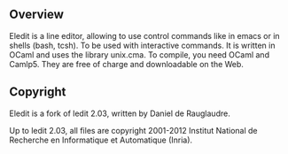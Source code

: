 Overview
--------

Eledit is a line editor, allowing to use control commands like in emacs
or in shells (bash, tcsh). To be used with interactive commands. It is
written in OCaml and uses the library unix.cma. To compile, you need
OCaml and Camlp5. They are free of charge and downloadable on the Web.

Copyright
---------

Eledit is a fork of ledit 2.03, written by Daniel de Rauglaudre.

Up to ledit 2.03, all files are copyright 2001-2012 Institut
National de Recherche en Informatique et Automatique (Inria).
